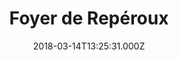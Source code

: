 ---
date: 2018-03-14T13:25:31.000Z
title: Foyer de Repéroux
latitude: 46.85185427124961
longitude: -0.19531241935850763
category: checkin
---
